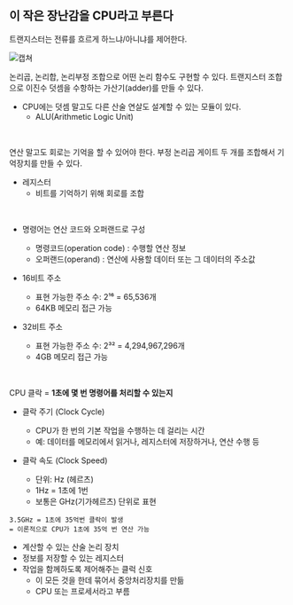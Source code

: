 ## 이 작은 장난감을 CPU라고 부른다

트랜지스터는 전류를 흐르게 하느냐/아니냐를 제어한다.

![캡쳐](https://velog.velcdn.com/images/ejay29/post/fe0cac38-94df-4124-a7a6-a52023ea63ac/image.jpeg)

논리곱, 논리합, 논리부정 조합으로 어떤 논리 함수도 구현할 수 있다.
트랜지스터 조합으로 이진수 덧셈을 수항하는 가산기(adder)를 만들 수 있다.
- CPU에는 덧셈 말고도 다른 산술 연살도 설계할 수 있는 모듈이 있다.
    - ALU(Arithmetic Logic Unit)
 
</br>

연산 말고도 회로는 기억을 할 수 있어야 한다.
부정 논리곱 게이트 두 개를 조합해서 기억장치를 만들 수 있다.

- 레지스터
    - 비트를 기억하기 위해 회로를 조합
 
</br>

- 명령어는 연산 코드와 오퍼랜드로 구성
    - 명령코드(operation code) : 수행할 연산 정보
    - 오퍼랜드(operand) : 연산에 사용할 데이터 또는 그 데이터의 주소값
 
- 16비트 주소
    - 표현 가능한 주소 수: 2¹⁶ = 65,536개
    - 64KB 메모리 접근 가능
 
- 32비트 주소
    - 표현 가능한 주소 수: 2³² = 4,294,967,296개
    - 4GB 메모리 접근 가능
 
</br>

CPU 클락 = **1초에 몇 번 명령어를 처리할 수 있는지**

- 클락 주기 (Clock Cycle)
    - CPU가 한 번의 기본 작업을 수행하는 데 걸리는 시간
    - 예: 데이터를 메모리에서 읽거나, 레지스터에 저장하거나, 연산 수행 등

- 클락 속도 (Clock Speed)
    - 단위: Hz (헤르츠)
    - 1Hz = 1초에 1번
    - 보통은 GHz(기가헤르츠) 단위로 표현

```
3.5GHz = 1초에 35억번 클락이 발생
= 이론적으로 CPU가 1초에 35억 번 연산 가능
```


- 계산할 수 있는 산술 논리 장치
- 정보를 저장할 수 있는 레지스터
- 작업을 함께하도록 제어해주는 클럭 신호
    - 이 모든 것을 한데 묶어서 중앙처리장치를 만듦
    - CPU 또는 프로세서라고 부름
 


